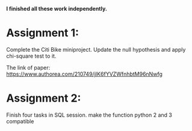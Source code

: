 **I finished all these work independently.**

# Assignment 1:

Complete the Citi Bike miniproject.
Update the null hypothesis and apply chi-square test to it.

The link of paper: https://www.authorea.com/210749/jIK6fYVZWfnhbtM96nNwfg


# Assignment 2:

Finish four tasks in SQL session.
make the function python 2 and 3 compatible

